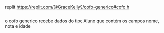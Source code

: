 replit
https://replit.com/@GraceKelly9/cofo-generico#cofo.h
##
o cofo generico recebe dados do tipo Aluno que contém os campos nome, nota e idade
